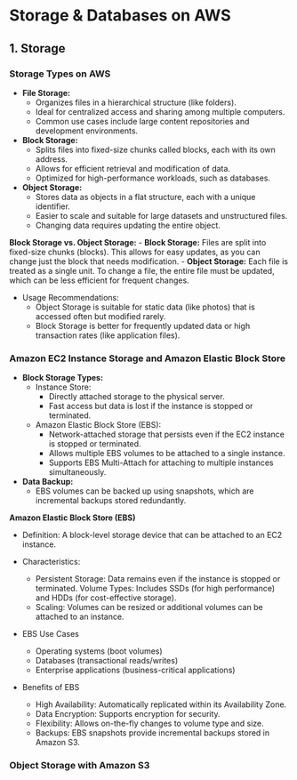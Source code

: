# Storage & Databases on AWS
## 1. Storage

### Storage Types on AWS

- **File Storage:**
    - Organizes files in a hierarchical structure (like folders).
    - Ideal for centralized access and sharing among multiple computers.
    - Common use cases include large content repositories and development environments.
- **Block Storage:**
    - Splits files into fixed-size chunks called blocks, each with its own address.
    - Allows for efficient retrieval and modification of data.
    - Optimized for high-performance workloads, such as databases.
- **Object Storage:**
    - Stores data as objects in a flat structure, each with a unique identifier.
    - Easier to scale and suitable for large datasets and unstructured files.
    - Changing data requires updating the entire object.

**Block Storage vs. Object Storage:**
    - **Block Storage:** Files are split into fixed-size chunks (blocks). This allows for easy updates, as you can change just the block that needs modification.
    - **Object Storage:** Each file is treated as a single unit. To change a file, the entire file must be updated, which can be less efficient for frequent changes.

- Usage Recommendations:
    - Object Storage is suitable for static data (like photos) that is accessed often but modified rarely.
    - Block Storage is better for frequently updated data or high transaction rates (like application files).

### Amazon EC2 Instance Storage and Amazon Elastic Block Store

- **Block Storage Types:**
    - Instance Store:
        - Directly attached storage to the physical server.
        - Fast access but data is lost if the instance is stopped or terminated.
    - Amazon Elastic Block Store (EBS):
        - Network-attached storage that persists even if the EC2 instance is stopped or terminated.
        - Allows multiple EBS volumes to be attached to a single instance.
        - Supports EBS Multi-Attach for attaching to multiple instances simultaneously.
- **Data Backup:**
    - EBS volumes can be backed up using snapshots, which are incremental backups stored redundantly.


**Amazon Elastic Block Store (EBS)**
- Definition: A block-level storage device that can be attached to an EC2 instance.

- Characteristics:
    - Persistent Storage: Data remains even if the instance is stopped or terminated.
    Volume Types: Includes SSDs (for high performance) and HDDs (for cost-effective storage).
    - Scaling: Volumes can be resized or additional volumes can be attached to an instance.

- EBS Use Cases
    - Operating systems (boot volumes)
    - Databases (transactional reads/writes)
    - Enterprise applications (business-critical applications)

- Benefits of EBS
    - High Availability: Automatically replicated within its Availability Zone.
    - Data Encryption: Supports encryption for security.
    - Flexibility: Allows on-the-fly changes to volume type and size.
    - Backups: EBS snapshots provide incremental backups stored in Amazon S3.


 ### Object Storage with Amazon S3

 